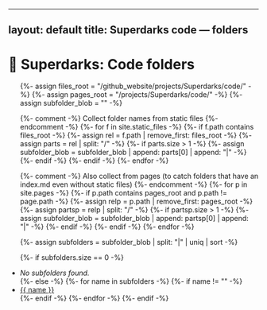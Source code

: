 
---
layout: default
title: Superdarks code — folders
---

# 📁 Superdarks: Code folders

<ul>
{%- assign files_root  = "/github_website/projects/Superdarks/code/" -%}
{%- assign pages_root  = "/projects/Superdarks/code/" -%}
{%- assign subfolder_blob = "" -%}

{%- comment -%} Collect folder names from static files {%- endcomment -%}
{%- for f in site.static_files -%}
  {%- if f.path contains files_root -%}
    {%- assign rel = f.path | remove_first: files_root -%}
    {%- assign parts = rel | split: "/" -%}
    {%- if parts.size > 1 -%}
      {%- assign subfolder_blob = subfolder_blob | append: parts[0] | append: "|" -%}
    {%- endif -%}
  {%- endif -%}
{%- endfor -%}

{%- comment -%} Also collect from pages (to catch folders that have an index.md even without static files) {%- endcomment -%}
{%- for p in site.pages -%}
  {%- if p.path contains pages_root and p.path != page.path -%}
    {%- assign relp = p.path | remove_first: pages_root -%}
    {%- assign partsp = relp | split: "/" -%}
    {%- if partsp.size > 1 -%}
      {%- assign subfolder_blob = subfolder_blob | append: partsp[0] | append: "|" -%}
    {%- endif -%}
  {%- endif -%}
{%- endfor -%}

{%- assign subfolders = subfolder_blob | split: "|" | uniq | sort -%}

{%- if subfolders.size == 0 -%}
  <li><em>No subfolders found.</em></li>
{%- else -%}
  {%- for name in subfolders -%}
    {%- if name != "" -%}
      <li><a href="{{ pages_root | append: name | append: '/' | relative_url }}">{{ name }}</a></li>
    {%- endif -%}
  {%- endfor -%}
{%- endif -%}
</ul>
